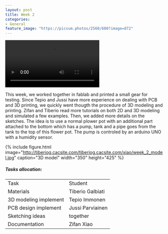 ```yaml
---
layout: post
title: Week 2
categories:
- General
feature_image: "https://picsum.photos/2560/600?image=872"
---
```


<video>
    <source url="http://tiberiog.cacsite.com/tiberiog.cacsite.com/xiao/week_2.mp4" type="video/mp4">
</video>

<p>This week, we worked together in fablab and printed a small gear for testing. Since Tepio and Jussi have more experience on dealing with PCB and 3D printing, we quickly went thougth the procedure of 3D modeling and printing. Zifan and Tiberio read more tutorials on both 2D and 3D modeling and simulated a few examples. Then, we added more details on the sketches. The idea is to use a normal plower pot with an additional part attached to the bottom which has a pump, tank and a pipe goes from the tank to the top of this flower pot. The pump is controled by an arduino UNO with a humidity sensor.
</p>

{% include figure.html image="http://tiberiog.cacsite.com/tiberiog.cacsite.com/xiao/week_2_model.jpg" caption="3D model" width="350" height="425" %}



##### Tasks allocation:
<table style= "word-wrap:break-word;word-break:break-all;">
<tr>
<td>Task </td>
<td>Student</td>
</tr>
<tr>
<td>Materials </td>
<td>Tiberio Galbiati</td>
</tr>
<tr>
<td>3D modeling implement</td>
<td>Tepio Immonen</td>
</tr>
<tr>
<td>PCB design implement</td>
<td> Jussi Parviainen</td>
</tr>
<tr>
<td>Sketching ideas</td>
<td>together</td>
</tr>
<tr>
<td>Documentation</td>
<td>Zifan Xiao</td>
</tr>
</table>